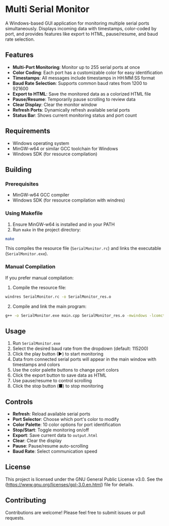 # Multi Serial Monitor

A Windows-based GUI application for monitoring multiple serial ports simultaneously. Displays incoming data with timestamps, color-coded by port, and provides features like export to HTML, pause/resume, and baud rate selection.

## Features

- **Multi-Port Monitoring**: Monitor up to 255 serial ports at once
- **Color Coding**: Each port has a customizable color for easy identification
- **Timestamps**: All messages include timestamps in HH:MM:SS format
- **Baud Rate Selection**: Supports common baud rates from 1200 to 921600
- **Export to HTML**: Save the monitored data as a colorized HTML file
- **Pause/Resume**: Temporarily pause scrolling to review data
- **Clear Display**: Clear the monitor window
- **Refresh Ports**: Dynamically refresh available serial ports
- **Status Bar**: Shows current monitoring status and port count

## Requirements

- Windows operating system
- MinGW-w64 or similar GCC toolchain for Windows
- Windows SDK (for resource compilation)

## Building

### Prerequisites
- MinGW-w64 GCC compiler
- Windows SDK (for resource compilation with windres)

### Using Makefile
1. Ensure MinGW-w64 is installed and in your PATH
2. Run `make` in the project directory:

```bash
make
```

This compiles the resource file (`SerialMonitor.rc`) and links the executable (`SerialMonitor.exe`).

### Manual Compilation
If you prefer manual compilation:

1. Compile the resource file:
```bash
windres SerialMonitor.rc -o SerialMonitor_res.o
```

2. Compile and link the main program:
```bash
g++ -o SerialMonitor.exe main.cpp SerialMonitor_res.o -mwindows -lcomctl32 -lriched20 -lgdi32 -luser32 -lkernel32 -ladvapi32
```

## Usage

1. Run `SerialMonitor.exe`
2. Select the desired baud rate from the dropdown (default: 115200)
3. Click the play button (▶) to start monitoring
4. Data from connected serial ports will appear in the main window with timestamps and colors
5. Use the color palette buttons to change port colors
6. Click the export button to save data as HTML
7. Use pause/resume to control scrolling
8. Click the stop button (■) to stop monitoring

## Controls

- **Refresh**: Reload available serial ports
- **Port Selector**: Choose which port's color to modify
- **Color Palette**: 10 color options for port identification
- **Stop/Start**: Toggle monitoring on/off
- **Export**: Save current data to `output.html`
- **Clear**: Clear the display
- **Pause**: Pause/resume auto-scrolling
- **Baud Rate**: Select communication speed

## License

This project is licensed under the GNU General Public License v3.0. See the (https://www.gnu.org/licenses/gpl-3.0.en.html) file for details.

## Contributing

Contributions are welcome! Please feel free to submit issues or pull requests.
